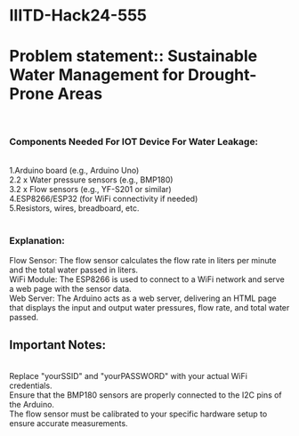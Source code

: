 # IIITD-Hack24-555<br>
<h1>Problem statement:: Sustainable Water Management for Drought-Prone Areas</h1><br>
<h3>Components Needed For IOT Device For Water Leakage:</h3><br>
1.Arduino board (e.g., Arduino Uno)<br>
2.2 x Water pressure sensors (e.g., BMP180)<br>
3.2 x Flow sensors (e.g., YF-S201 or similar)<br>
4.ESP8266/ESP32 (for WiFi connectivity if needed)<br>
5.Resistors, wires, breadboard, etc.<br>
<br>
<h3>Explanation:</h3
Water Pressure Sensors: The code assumes that you have two BMP180 sensors, one for measuring the input water pressure and one for the output water pressure. The pressure readings are converted from Pascals to hPa (hectopascals).<br>
Flow Sensor: The flow sensor calculates the flow rate in liters per minute and the total water passed in liters.<br>
WiFi Module: The ESP8266 is used to connect to a WiFi network and serve a web page with the sensor data.<br>
Web Server: The Arduino acts as a web server, delivering an HTML page that displays the input and output water pressures, flow rate, and total water passed.<br>
<h2>Important Notes:</h2><br>
Replace "yourSSID" and "yourPASSWORD" with your actual WiFi credentials.<br>
Ensure that the BMP180 sensors are properly connected to the I2C pins of the Arduino.<br>
The flow sensor must be calibrated to your specific hardware setup to ensure accurate measurements.<br>
